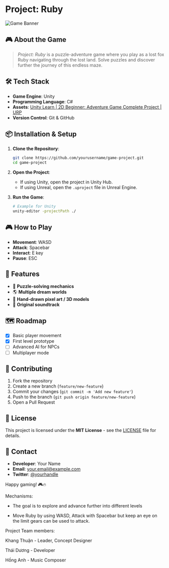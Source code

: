 # Project: Ruby

![Game Banner](https://github.com/IncydeMe/Project-2D-Ruby/assets/140885175/ea450961-0644-4c5c-b618-da9b0ab054b2)

## 🎮 About the Game
> *Project: Ruby* is a puzzle-adventure game where you play as a lost fox Ruby navigating through the lost land. Solve puzzles and discover further the journey of this endless maze.

## 🛠️ Tech Stack
- **Game Engine**: Unity
- **Programming Language**: C#
- **Assets**: [Unity Learn | 2D Beginner: Adventure Game Complete Project | URP](https://assetstore.unity.com/packages/essentials/tutorial-projects/unity-learn-2d-beginner-adventure-game-complete-project-urp-271239)
- **Version Control**: Git & GitHub

## 📦 Installation & Setup
1. **Clone the Repository**:
   ```sh
   git clone https://github.com/yourusername/game-project.git
   cd game-project
   ```
   
2. **Open the Project**:
   - If using Unity, open the project in Unity Hub.
   - If using Unreal, open the `.uproject` file in Unreal Engine.
   
3. **Run the Game**:
   ```sh
   # Example for Unity
   unity-editor -projectPath ./
   ```

## 🎮 How to Play
- **Movement**: WASD
- **Attack**: Spacebar
- **Interact**: E key
- **Pause**: ESC

## 🚀 Features
- 🧩 **Puzzle-solving mechanics**
- 🌎 **Multiple dream worlds**
- 🎨 **Hand-drawn pixel art / 3D models**
- 🎵 **Original soundtrack**

## 🗺️ Roadmap
- [x] Basic player movement
- [x] First level prototype
- [ ] Advanced AI for NPCs
- [ ] Multiplayer mode

## 🤝 Contributing
1. Fork the repository
2. Create a new branch (`feature/new-feature`)
3. Commit your changes (`git commit -m 'Add new feature'`)
4. Push to the branch (`git push origin feature/new-feature`)
5. Open a Pull Request

## 📝 License
This project is licensed under the **MIT License** - see the [LICENSE](LICENSE) file for details.

## 📢 Contact
- **Developer**: Your Name
- **Email**: your.email@example.com
- **Twitter**: [@yourhandle](https://twitter.com/yourhandle)

Happy gaming! 🎮🔥




Mechanisms:

- The goal is to explore and advance further into different levels

- Move Ruby by using WASD, Attack with Spacebar but keep an eye on the limit gears can be used to attack.

Project Team members:

Khang Thuận - Leader, Concept Designer

Thái Dương - Developer

Hồng Anh - Music Composer
